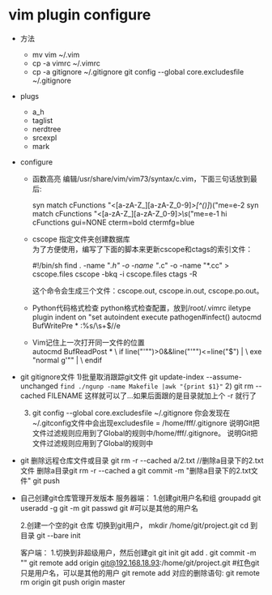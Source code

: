 vim plugin configure
===================

* 方法
    * mv vim ~/.vim
    * cp -a vimrc ~/.vimrc
    * cp -a gitignore ~/.gitignore
      git config --global core.excludesfile ~/.gitignore

* plugs
    * a_h
    * taglist
    * nerdtree
    * srcexpl
    * mark

* configure
    * 函数高亮     编辑/usr/share/vim/vim73/syntax/c.vim，下面三句话放到最后:

        syn match cFunctions "\<[a-zA-Z_][a-zA-Z_0-9]*\>[^()]*)("me=e-2
        syn match cFunctions "\<[a-zA-Z_][a-zA-Z_0-9]*\>\s*("me=e-1
        hi cFunctions gui=NONE cterm=bold  ctermfg=blue

    * cscope 指定文件夹创建数据库       
    为了方便使用，编写了下面的脚本来更新cscope和ctags的索引文件：

        \#!/bin/sh
        find . -name "*.h" -o -name "*.c" -o -name "*.cc" > cscope.files
        cscope -bkq -i cscope.files
        ctags -R

        这个命令会生成三个文件：cscope.out, cscope.in.out, cscope.po.out。

    * Python代码格式检查
        python格式检查配置，放到/root/.vimrc
              iletype plugin indent on
                        "set autoindent
                                  execute pathogen#infect()
              autocmd BufWritePre * :%s/\s\+$//e

    * Vim记住上一次打开同一文件的位置          
        autocmd BufReadPost *
        \ if line("'\"")>0&&line("'\"")<=line("$") |
        \ exe "normal g'\"" |
        \ endif

* git gitignore文件
    1)批量取消跟踪git文件
       git  update-index  --assume-unchanged  `find ./ngunp -name Makefile |awk "{print $1}"`
    2) git rm --cached FILENAME
       这样就可以了…如果后面跟的是目录就加上个 -r  就行了

    3) git config --global core.excludesfile ~/.gitignore
       你会发现在~/.gitconfig文件中会出现excludesfile = /home/fff/.gitignore
       说明Git把文件过滤规则应用到了Global的规则中/home/fff/.gitignore。
       说明Git把文件过滤规则应用到了Global的规则中


* git 删除远程仓库文件或目录
    git rm -r --cached a/2.txt //删除a目录下的2.txt文件   删除a目录git rm -r --cached a
    git commit -m "删除a目录下的2.txt文件"
    git push

* 自己创建git仓库管理开发版本
    服务器端：
    1.创建git用户名和组
    groupadd git
    useradd -g git -m git
    passwd git
    #可以是其他的用户名

    2.创建一个空的git 仓库
    切换到git用户，
    mkdir /home/git/project.git
    cd 到目录
    git --bare init

    客户端：
    1.切换到非超级用户，然后创建git
    git init
    git add .
    git commit -m ""
    git remote  add origin git@192.168.18.93:/home/git/project.git     #红色git只是用户名，可以是其他的用户
    git remote add 对应的删除语句:      git remote rm origin
    git push origin master


